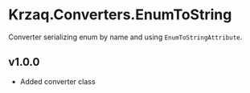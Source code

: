 ﻿# Krzaq.Converters.EnumToString
Converter serializing enum by name and using `EnumToStringAttribute`.

## v1.0.0
* Added converter class
